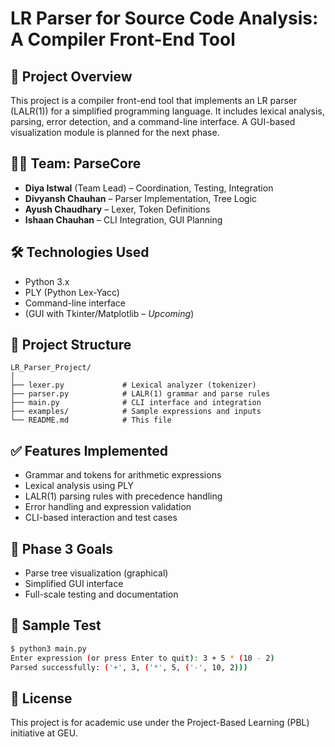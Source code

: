 
# LR Parser for Source Code Analysis: A Compiler Front-End Tool

## 📌 Project Overview
This project is a compiler front-end tool that implements an LR parser (LALR(1)) for a simplified programming language. It includes lexical analysis, parsing, error detection, and a command-line interface. A GUI-based visualization module is planned for the next phase.

## 👨‍💻 Team: ParseCore
- **Diya Istwal** (Team Lead) – Coordination, Testing, Integration
- **Divyansh Chauhan** – Parser Implementation, Tree Logic
- **Ayush Chaudhary** – Lexer, Token Definitions
- **Ishaan Chauhan** – CLI Integration, GUI Planning

## 🛠️ Technologies Used
- Python 3.x
- PLY (Python Lex-Yacc)
- Command-line interface
- (GUI with Tkinter/Matplotlib – *Upcoming*)

## 📁 Project Structure
```
LR_Parser_Project/
│
├── lexer.py             # Lexical analyzer (tokenizer)
├── parser.py            # LALR(1) grammar and parse rules
├── main.py              # CLI interface and integration
├── examples/            # Sample expressions and inputs
└── README.md            # This file
```

## ✅ Features Implemented
- Grammar and tokens for arithmetic expressions
- Lexical analysis using PLY
- LALR(1) parsing rules with precedence handling
- Error handling and expression validation
- CLI-based interaction and test cases

## 🚧 Phase 3 Goals
- Parse tree visualization (graphical)
- Simplified GUI interface
- Full-scale testing and documentation

## 🧪 Sample Test
```bash
$ python3 main.py
Enter expression (or press Enter to quit): 3 + 5 * (10 - 2)
Parsed successfully: ('+', 3, ('*', 5, ('-', 10, 2)))
```

## 📝 License
This project is for academic use under the Project-Based Learning (PBL) initiative at GEU.
